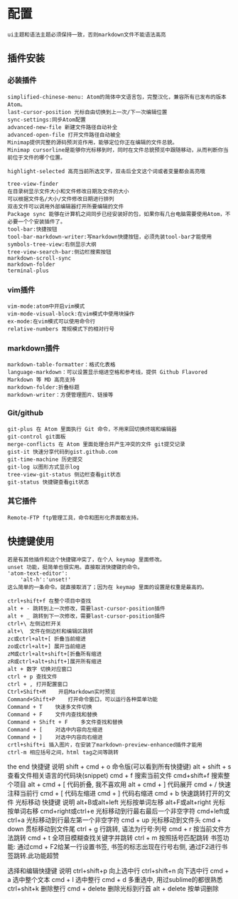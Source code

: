 # 配置
    ui主题和语法主题必须保持一致，否则markdown文件不能语法高亮
## 插件安装
### 必装插件
    simplified-chinese-menu: Atom的简体中文语言包，完整汉化，兼容所有已发布的版本Atom。
    last-cursor-position 光标自由切换到上一次/下一次编辑位置
    sync-settings:同步Atom配置
    advanced-new-file 新建文件路径自动补全
    advanced-open-file 打开文件路径自动被全
    Minimap提供完整的源码预浏览作用，能够定位你正在编辑的文件总貌。
    Minimap cursorline是能够你光标移到时，同时在文件总貌预览中跟随移动，从而判断你当前位于文件的哪个位置。

    highlight-selected 高亮当前所选文字，双击后全文这个词或者变量都会高亮哦

    tree-view-finder
    在目录树显示文件大小和文件修改日期及文件的大小
    可以根据文件名/大小/文件修改日期进行排列
    双击文件可以调用外部编辑器打开所要编辑的文件
    Package sync 能够在计算机之间同步已经安装好的包，如果你有几台电脑需要使用Atom，不必要一个个安装插件了。
    tool-bar:快捷按钮
    tool-bar-markdown-writer:写markdown快捷按钮，必须先装tool-bar才能使用
    symbols-tree-view:右侧显示大纲
    tree-view-search-bar:侧边栏搜索按钮
    markdown-scroll-sync
    markdown-folder
    terminal-plus
### vim插件
    vim-mode:atom中开启vim模式
    vim-mode-visual-block:在vim模式中使用块操作
    ex-mode:在vim模式可以使用命令行
    relative-numbers 常规模式下的相对行号
### markdown插件
    markdown-table-formatter：格式化表格
    language-markdown：可以设置显示缩进空格和参考线，提供 Github Flavored Markdown 等 MD 高亮支持
    markdown-folder:折叠标题
    markdown-writer：方便管理图片、链接等
### Git/github
    git-plus 在 Atom 里面执行 Git 命令，不用来回切换终端和编辑器
    git-control git面板
    merge-conflicts 在 Atom 里面处理合并产生冲突的文件 git提交记录
    gist-it 快速分享代码到gist.github.com
    git-time-machine 历史提交
    git-log 以图形方式显示log
    tree-view-git-status 侧边栏查看git状态
    git-status 快捷键查看git状态
### 其它插件
    Remote-FTP ftp管理工具，命令和图形化界面都支持。
## 快捷键使用
    若是有其他插件和这个快捷键冲突了，在个人 keymap 里面修改。
    unset 功能，挺简单也很实用。直接取消快捷键的命令。
    'atom-text-editor':
        'alt-h':'unset!'
    这么简单的一条命令。就直接取消了；因为在 keymap 里面的设置是权重是最高的。

    ctrl+shift+f 在整个项目中查找
    alt + - 跳转到上一次修改，需要last-cursor-position插件
    alt + _ 跳转到下一次修改，需要last-cursor-position插件
    ctrl+\ 左侧边栏开关
    alt+\  文件在侧边栏和编辑区跳转
    zc或ctrl+alt+[ 折叠当前缩进
    zo或ctrl+alt+] 展开当前缩进
    zM或ctrl+alt+shift+[折叠所有缩进
    zR或ctrl+alt+shift+]展开所有缩进
    alt + 数字 切换对应窗口
    ctrl + p 查找文件
    ctrl + , 打开配置窗口
    Ctrl+Shift+M    开启Markdown实时预览
    Command+Shift+P    打开命令窗口，可以运行各种菜单功能
    Command + T    快速多文件切换
    Command + F    文件内查找和替换
    Command + Shift + F    多文件查找和替换
    Command + [    对选中内容向左缩进
    Command + ]    对选中内容向右缩进
    crtl+shift+i 插入图片，在安装了markdown-preview-enhanced插件才能用
    ctrl-m 相应括号之间，html tag之间等跳转
the end
快捷键	说明
shift + cmd + o	命令版(可以看到所有快捷键)
alt + shift + s	查看文件相关语言的代码块(snippet)
cmd + f	搜索当前文件
cmd+shift+f	搜索整个项目
alt + cmd + [	代码折叠, 我不喜欢用
alt + cmd + ]	代码展开
cmd + /	快速注释当前行
cmd + [	代码左缩进
cmd + ]	代码右缩进
cmd + b	快速跳转打开的文件
光标移动 快捷键	说明
alt+B或alt+left	光标按单词左移
alt+F或alt+right	光标按单词右移
cmd+right或ctrl+e	光标移动到行最右最后一个非空字符
cmd+left或ctrl+a	光标移动到行最左第一个非空字符
cmd + up	光标移动到文件头
cmd + down	贯标移动到文件尾
ctrl + g	行跳转, 语法为行号:列号
cmd + r	按当前文件方法跳转
cmd + t	全项目模糊查找关键字并跳转
ctrl + m	按照括号匹配跳转
书签功能: 通过cmd + F2给某一行设置书签, 书签的标志出现在行号右侧, 通过F2进行书签跳转.此功能超赞

选择和编辑快捷键	说明
ctrl+shift+p	向上选中行
ctrl+shift+n	向下选中行
cmd + a	选中整个文本
cmd + l	选中整行
cmd + d	多重选中, 用过sublime的都很熟悉
ctrl+shit+k	删除整行
cmd + delete	删除光标到行首
alt + delete	按单词删除
